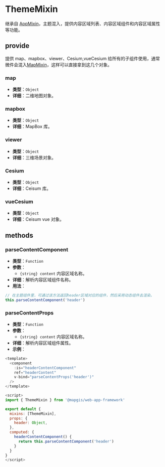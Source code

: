 # ThemeMixin

继承自 [AppMixin](/zh/api/reference/app-mixin.html)，主题混入，提供内容区域列表、内容区域组件和内容区域属性等功能。

## provide

提供 map、mapbox、viewer、Cesium,vueCesium 给所有的子组件使用，通常微件会混入[MapMixin](/zh/api/reference/map-mixin.html)，这样可以直接拿到这几个对象。

### map

- **类型**：`Object`
- **详细**：二维地图对象。

### mapbox

- **类型**：`Object`
- **详细**：MapBox 库。

### viewer

- **类型**：`Object`
- **详细**：三维场景对象。

### Cesium

- **类型**：`Object`
- **详细**：Ceisum 库。

### vueCesium

- **类型**：`Object`
- **详细**：Ceisum vue 对象。

## methods

### parseContentComponent

- **类型**：`Function`
- **参数**：
  - `{string} content` 内容区域名称。
- **详细**：解析内容区域组件名称。
- **用法**：

```js
// 在主题组件里，可通过该方法返回header区域对应的组件，然后采用动态组件去渲染。
this.parseContentComponent('header')
```

### parseContentProps

- **类型**：`Function`
- **参数**：
  - `{string} content` 内容区域名称。
- **详细**：解析内容区域组件属性。
- **示例**：

```js
<template>
  <component
    :is="headerContentComponent"
    ref="headerContent"
    v-bind="parseContentProps('header')"
  />
</template>

<script>
import { ThemeMixin } from '@mapgis/web-app-framework'

export default {
  mixins: [ThemeMixin],
  props: {
    header: Object,
  },
  computed: {
    headerContentComponent() {
      return this.parseContentComponent('header')
    }
  }
}
</script>
```
